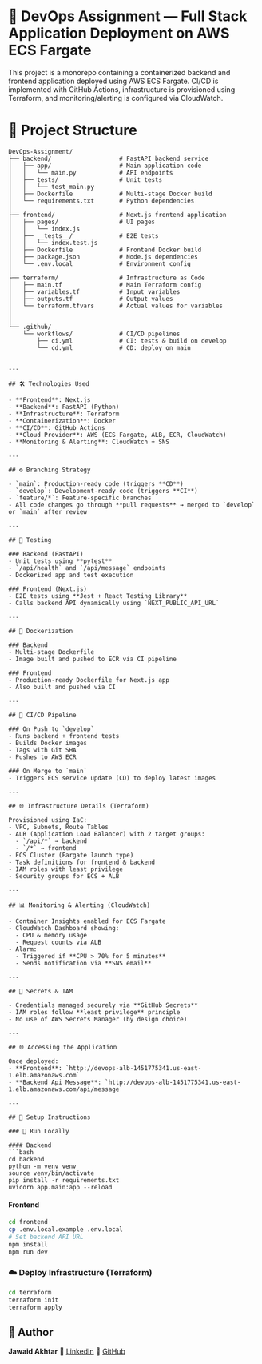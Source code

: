 # 🚀 DevOps Assignment — Full Stack Application Deployment on AWS ECS Fargate

This project is a monorepo containing a containerized backend and frontend application deployed using AWS ECS Fargate. CI/CD is implemented with GitHub Actions, infrastructure is provisioned using Terraform, and monitoring/alerting is configured via CloudWatch.

# 📁 Project Structure

```text
DevOps-Assignment/
├── backend/                   # FastAPI backend service
│   ├── app/                   # Main application code
│   │   └── main.py            # API endpoints
│   ├── tests/                 # Unit tests
│   │   └── test_main.py
│   ├── Dockerfile             # Multi-stage Docker build
│   └── requirements.txt       # Python dependencies
│
├── frontend/                  # Next.js frontend application
│   ├── pages/                 # UI pages
│   │   └── index.js
│   ├── __tests__/             # E2E tests
│   │   └── index.test.js
│   ├── Dockerfile             # Frontend Docker build
│   ├── package.json           # Node.js dependencies
│   └── .env.local             # Environment config
│
├── terraform/                 # Infrastructure as Code
│   ├── main.tf                # Main Terraform config
│   ├── variables.tf           # Input variables
│   ├── outputs.tf             # Output values
│   └── terraform.tfvars       # Actual values for variables
│   
│
└── .github/
    └── workflows/             # CI/CD pipelines
        ├── ci.yml             # CI: tests & build on develop
        └── cd.yml             # CD: deploy on main


---

## 🛠️ Technologies Used

- **Frontend**: Next.js
- **Backend**: FastAPI (Python)
- **Infrastructure**: Terraform
- **Containerization**: Docker
- **CI/CD**: GitHub Actions
- **Cloud Provider**: AWS (ECS Fargate, ALB, ECR, CloudWatch)
- **Monitoring & Alerting**: CloudWatch + SNS

---

## ⚙️ Branching Strategy

- `main`: Production-ready code (triggers **CD**)
- `develop`: Development-ready code (triggers **CI**)
- `feature/*`: Feature-specific branches
- All code changes go through **pull requests** → merged to `develop` or `main` after review

---

## 🧪 Testing

### Backend (FastAPI)
- Unit tests using **pytest**
- `/api/health` and `/api/message` endpoints
- Dockerized app and test execution

### Frontend (Next.js)
- E2E tests using **Jest + React Testing Library**
- Calls backend API dynamically using `NEXT_PUBLIC_API_URL`

---

## 🐳 Dockerization

### Backend
- Multi-stage Dockerfile
- Image built and pushed to ECR via CI pipeline

### Frontend
- Production-ready Dockerfile for Next.js app
- Also built and pushed via CI

---

## 🔁 CI/CD Pipeline

### On Push to `develop`
- Runs backend + frontend tests
- Builds Docker images
- Tags with Git SHA
- Pushes to AWS ECR

### On Merge to `main`
- Triggers ECS service update (CD) to deploy latest images

---

## 🌐 Infrastructure Details (Terraform)

Provisioned using IaC:
- VPC, Subnets, Route Tables
- ALB (Application Load Balancer) with 2 target groups:
  - `/api/*` → backend
  - `/*` → frontend
- ECS Cluster (Fargate launch type)
- Task definitions for frontend & backend
- IAM roles with least privilege
- Security groups for ECS + ALB

---

## 📊 Monitoring & Alerting (CloudWatch)

- Container Insights enabled for ECS Fargate
- CloudWatch Dashboard showing:
  - CPU & memory usage
  - Request counts via ALB
- Alarm:
  - Triggered if **CPU > 70% for 5 minutes**
  - Sends notification via **SNS email**

---

## 🔐 Secrets & IAM

- Credentials managed securely via **GitHub Secrets**
- IAM roles follow **least privilege** principle
- No use of AWS Secrets Manager (by design choice)

---

## 🌐 Accessing the Application

Once deployed:
- **Frontend**: `http://devops-alb-1451775341.us-east-1.elb.amazonaws.com`
- **Backend Api Message**: `http://devops-alb-1451775341.us-east-1.elb.amazonaws.com/api/message`

---

## 📝 Setup Instructions

### 🧪 Run Locally

#### Backend
```bash
cd backend
python -m venv venv
source venv/bin/activate
pip install -r requirements.txt
uvicorn app.main:app --reload
````

#### Frontend

```bash
cd frontend
cp .env.local.example .env.local
# Set backend API URL
npm install
npm run dev
```

### ☁️ Deploy Infrastructure (Terraform)

```bash
cd terraform
terraform init
terraform apply
```

## 👤 Author

**Jawaid Akhtar**
📧 [LinkedIn](https://linkedin.com/in/jawaid-akhtar)
🐙 [GitHub](https://github.com/JawaidAkhtar)

